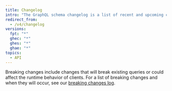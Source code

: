 ```yaml
---
title: Changelog
intro: "The GraphQL schema changelog is a list of recent and upcoming changes to our GraphQL API schema. It includes backwards-compatible changes, schema previews, and upcoming breaking changes."
redirect_from:
  - /v4/changelog
versions:
  fpt: "*"
  ghec: "*"
  ghes: "*"
  ghae: "*"
topics:
  - API
---
```


Breaking changes include changes that will break existing queries or could affect the runtime behavior of clients. For a list of breaking changes and when they will occur, see our [breaking changes log](/graphql/overview/breaking-changes).
